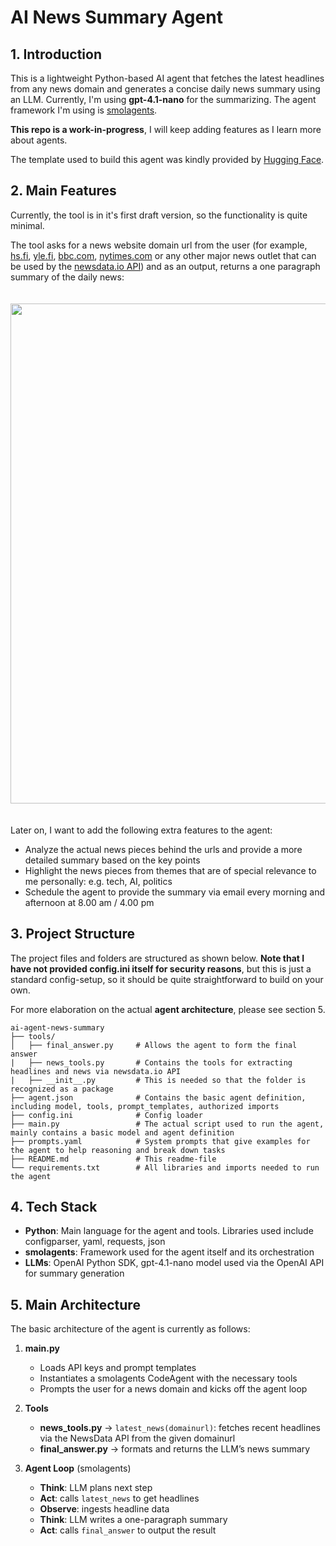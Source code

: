 # AI News Summary Agent

## 1. Introduction

This is a lightweight Python-based AI agent that fetches the latest headlines from any news domain and generates a concise daily news summary using an LLM. Currently, I'm using **gpt-4.1-nano** for the summarizing. The agent framework I'm using is [smolagents](https://github.com/huggingface/smolagents).

**This repo is a work-in-progress**, I will keep adding features as I learn more about agents.

The template used to build this agent was kindly provided by [Hugging Face](https://huggingface.co/spaces/agents-course/First_agent_template).

## 2. Main Features

Currently, the tool is in it's first draft version, so the functionality is quite minimal. 

The tool asks for a news website domain url from the user (for example, [hs.fi](https://hs.fi), [yle.fi](https://yle.fi), [bbc.com](https://bbc.com), [nytimes.com](https://nytimes.com) or any other major news outlet that can be used by the [newsdata.io API](https://newsdata.io/)) and as an output, returns a one paragraph summary of the daily news:
\
\
\
<img src="https://github.com/user-attachments/assets/2105dc99-f990-4995-8916-adb5cfd40140" width="800">
\
\
\
Later on, I want to add the following extra features to the agent:

- Analyze the actual news pieces behind the urls and provide a more detailed summary based on the key points
- Highlight the news pieces from themes that are of special relevance to me personally: e.g. tech, AI, politics
- Schedule the agent to provide the summary via email every morning and afternoon at 8.00 am / 4.00 pm

## 3. Project Structure

The project files and folders are structured as shown below. **Note that I have not provided config.ini itself for security reasons**, but this is just a standard config-setup, so it should be quite straightforward to build on your own.

For more elaboration on the actual **agent architecture**, please see section 5.

```
ai-agent-news-summary
├── tools/
│   ├── final_answer.py     # Allows the agent to form the final answer
|   ├── news_tools.py       # Contains the tools for extracting headlines and news via newsdata.io API
|   ├── __init__.py         # This is needed so that the folder is recognized as a package
├── agent.json              # Contains the basic agent definition, including model, tools, prompt_templates, authorized imports
├── config.ini              # Config loader
├── main.py                 # The actual script used to run the agent, mainly contains a basic model and agent definition
├── prompts.yaml            # System prompts that give examples for the agent to help reasoning and break down tasks
├── README.md               # This readme-file
└── requirements.txt        # All libraries and imports needed to run the agent
```

## 4. Tech Stack

- **Python**: Main language for the agent and tools. Libraries used include configparser, yaml, requests, json
- **smolagents**: Framework used for the agent itself and its orchestration  
- **LLMs**: OpenAI Python SDK, gpt-4.1-nano model used via the OpenAI API for summary generation

## 5. Main Architecture

The basic architecture of the agent is currently as follows:

1. **main.py**  
   - Loads API keys and prompt templates  
   - Instantiates a smolagents CodeAgent with the necessary tools
   - Prompts the user for a news domain and kicks off the agent loop  

2. **Tools**  
   - **news_tools.py** → `latest_news(domainurl)`: fetches recent headlines via the NewsData API from the given domainurl
   - **final_answer.py** → formats and returns the LLM’s news summary 

3. **Agent Loop** (smolagents)  
   - **Think**: LLM plans next step  
   - **Act**: calls `latest_news` to get headlines  
   - **Observe**: ingests headline data  
   - **Think**: LLM writes a one-paragraph summary  
   - **Act**: calls `final_answer` to output the result